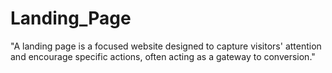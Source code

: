 # Landing_Page
"A landing page is a focused website designed to capture visitors' attention and encourage specific actions, often acting as a gateway to conversion."
